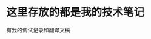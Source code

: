 # 这里存放的都是我的技术笔记

有我的调试记录和翻译文稿
<!--stackedit_data:
eyJoaXN0b3J5IjpbLTg5MjIyOTY5NCwtMTU1Nzg3MDkzM119
-->